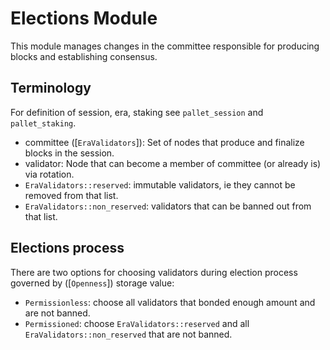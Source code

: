 # Elections Module

This module manages changes in the committee responsible for producing blocks and establishing consensus.

## Terminology

For definition of session, era, staking see `pallet_session` and `pallet_staking`.

- committee ([`EraValidators`]): Set of nodes that produce and finalize blocks in the session.
- validator: Node that can become a member of committee (or already is) via rotation.
- `EraValidators::reserved`: immutable validators, ie they cannot be removed from that list.
- `EraValidators::non_reserved`: validators that can be banned out from that list.

## Elections process

There are two options for choosing validators during election process governed by ([`Openness`]) storage value:

- `Permissionless`: choose all validators that bonded enough amount and are not banned.
- `Permissioned`: choose `EraValidators::reserved` and all `EraValidators::non_reserved` that are not banned.
